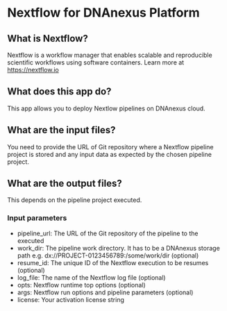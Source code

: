 # Nextflow for DNAnexus Platform

## What is Nextflow?

Nextflow is a workflow manager that enables scalable and reproducible scientific workflows using software containers.
Learn more at https://nextflow.io

## What does this app do?

This app allows you to deploy Nextlow pipelines on DNAnexus cloud.

## What are the input files?

You need to provide the URL of Git repository where a Nextflow pipeline project is stored 
and any input data as expected by the chosen pipeline project. 

## What are the output files?

This depends on the pipeline project executed. 

### Input parameters

* pipeline_url: The URL of the Git repository of the pipeline to the executed
* work_dir: The pipeline work directory. It has to be a DNAnexus storage path e.g. dx://PROJECT-0123456789:/some/work/dir (optional)
* resume_id: The unique ID of the Nextflow execution to be resumes (optional)
* log_file: The name of the Nextflow log file (optional)
* opts: Nextflow runtime top options (optional)
* args: Nextflow run options and pipeline parameters (optional)
* license: Your activation license string
  
